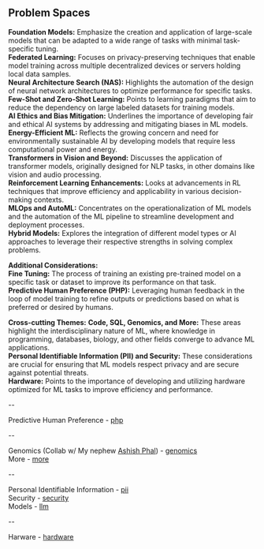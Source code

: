 ## Problem Spaces
**Foundation Models:** Emphasize the creation and application of large-scale models that can be adapted to a wide range of tasks with minimal task-specific tuning.  
**Federated Learning:** Focuses on privacy-preserving techniques that enable model training across multiple decentralized devices or servers holding local data samples.  
**Neural Architecture Search (NAS):** Highlights the automation of the design of neural network architectures to optimize performance for specific tasks.  
**Few-Shot and Zero-Shot Learning:** Points to learning paradigms that aim to reduce the dependency on large labeled datasets for training models.  
**AI Ethics and Bias Mitigation:** Underlines the importance of developing fair and ethical AI systems by addressing and mitigating biases in ML models.  
**Energy-Efficient ML:** Reflects the growing concern and need for environmentally sustainable AI by developing models that require less computational power and energy.  
**Transformers in Vision and Beyond:** Discusses the application of transformer models, originally designed for NLP tasks, in other domains like vision and audio processing.  
**Reinforcement Learning Enhancements:** Looks at advancements in RL techniques that improve efficiency and applicability in various decision-making contexts.   
**MLOps and AutoML:** Concentrates on the operationalization of ML models and the automation of the ML pipeline to streamline development and deployment processes.  
**Hybrid Models:** Explores the integration of different model types or AI approaches to leverage their respective strengths in solving complex problems.  

**Additional Considerations:**  
**Fine Tuning:** The process of training an existing pre-trained model on a specific task or dataset to improve its performance on that task.  
**Predictive Human Preference (PHP):** Leveraging human feedback in the loop of model training to refine outputs or predictions based on what is preferred or desired by humans.   

**Cross-cutting Themes:**
**Code, SQL, Genomics, and More:** These areas highlight the interdisciplinary nature of ML, where knowledge in programming, databases, biology, and other fields converge to advance ML applications.  
**Personal Identifiable Information (PII) and Security:** These considerations are crucial for ensuring that ML models respect privacy and are secure against potential threats.  
**Hardware:** Points to the importance of developing and utilizing hardware optimized for ML tasks to improve efficiency and performance.  

--
 
Predictive Human Preference - [php](php) 

--

Genomics (Collab w/ My nephew [Ashish Phal](https://www.linkedin.com/in/ashish-phal-548b37125/)) - [genomics](genomics)  
More - [more](more)  

--

Personal Identifiable Information - [pii](pii)   
Security - [security](security)  
Models - [llm](llm)  

--

Harware - [hardware](hardware)


